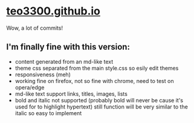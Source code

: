 # [teo3300.github.io](https://teo3300.github.io)

Wow, a lot of commits!
## I'm finally fine with this version:
  - content generated from an md-like text
  - theme css separated from the main style.css so esily edit themes
  - responsiveness (meh)
  - working fine on firefox, not so fine with chrome, need to test on opera/edge
  - md-like text support links, titles, images, lists
  - bold and italic not supported (probably bold will never be cause it's used for to highlight hypertext) still function will be very similar to the italic so easy to implement
